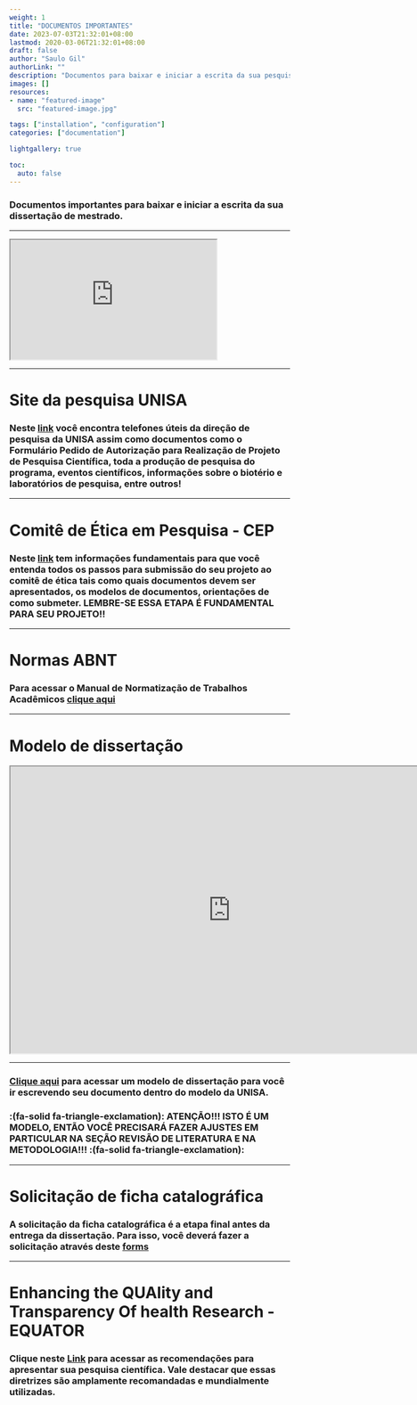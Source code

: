 ```yaml
---
weight: 1
title: "DOCUMENTOS IMPORTANTES"
date: 2023-07-03T21:32:01+08:00
lastmod: 2020-03-06T21:32:01+08:00
draft: false
author: "Saulo Gil"
authorLink: ""
description: "Documentos para baixar e iniciar a escrita da sua pesquisa."
images: []
resources:
- name: "featured-image"
  src: "featured-image.jpg"

tags: ["installation", "configuration"]
categories: ["documentation"]

lightgallery: true

toc:
  auto: false
---
```


### **Documentos importantes** para baixar e iniciar a escrita da sua dissertação de mestrado.

---

<!--more-->

<iframe width="370" height="215" src="https://www.youtube.com/embed/D7YQQuhf328" data-external= "1" > </iframe>

---

# Site da pesquisa UNISA 
### Neste [link](https://www.unisa.br/pesquisa/) você encontra telefones úteis da direção de pesquisa da UNISA assim como documentos como o Formulário Pedido de Autorização para Realização de Projeto de Pesquisa Científica, toda a produção de pesquisa do programa, eventos científicos, informações sobre o biotério e laboratórios de pesquisa, entre outros!

---

# Comitê de Ética em Pesquisa - CEP
### Neste [link](https://www.unisa.br/cep-comite-de-etica-em-pesquisa/) tem informações fundamentais para que você entenda todos os passos para submissão do seu projeto ao comitê de ética tais como quais documentos devem ser apresentados, os modelos de documentos, orientações de como submeter. **LEMBRE-SE ESSA ETAPA É FUNDAMENTAL PARA SEU PROJETO!!**

---

# Normas ABNT 
### Para acessar o Manual de Normatização de Trabalhos Acadêmicos [clique aqui](https://unisa-site-cdn.s3.amazonaws.com/uploads/2023/03/2022_Manual-de-Normatizacao_ABNT.pdf)

---

# Modelo de dissertação

<iframe width="790" height="515" src="https://www.youtube.com/embed/3P0BO6zyRe4" data-external= "1" > </iframe>

---

### [Clique aqui](https://1drv.ms/w/s!AmeQYvuxWLjkiaAdblhYzeosmwCwoA?e=jgPsj9) para acessar um modelo de dissertação para você ir escrevendo seu documento dentro do modelo da UNISA.

### :(fa-solid fa-triangle-exclamation): **ATENÇÃO!!! ISTO É UM MODELO, ENTÃO VOCÊ PRECISARÁ FAZER AJUSTES EM PARTICULAR NA SEÇÃO REVISÃO DE LITERATURA E NA METODOLOGIA!!!** :(fa-solid fa-triangle-exclamation):

---

# Solicitação de ficha catalográfica
### A solicitação da ficha catalográfica é a etapa final antes da entrega da dissertação. Para isso, você deverá fazer a solicitação através deste [forms](https://forms.office.com/pages/responsepage.aspx?id=McTT6U5kJEGzEilBB2-VuYnaDwpxVb1GvTBjLw_-EwdUQURYRjBVN1kxNVRPNDhJS1YyUTBHVTNWSC4u&wdLOR=cF1797CA2-653A-4BFD-ABF8-428ADEBE347C)

---

# Enhancing the QUAlity and Transparency Of health Research - EQUATOR
### Clique neste [Link](https://www.equator-network.org/) para acessar as recomendações para apresentar sua pesquisa científica. Vale destacar que essas diretrizes são amplamente recomandadas e mundialmente utilizadas. 
